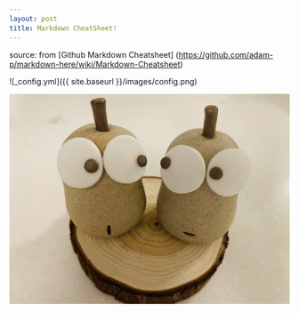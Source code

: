 ```yaml
---
layout: post
title: Markdown CheatSheet!
---
```


source: from [Github Markdown Cheatsheet] (https://github.com/adam-p/markdown-here/wiki/Markdown-Cheatsheet)

![_config.yml]({{ site.baseurl }}/images/config.png)

![_config.yml](https://github.com/MingCHEN4/MingCHEN4.github.io/blob/master/images/IMG_2889.jpg)

